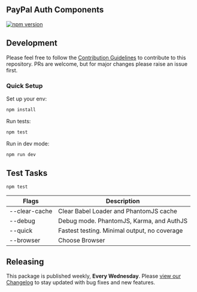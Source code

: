 ## PayPal Auth Components

[![npm version](https://img.shields.io/npm/v/@paypal/identity-components.svg?style=flat-square)](https://www.npmjs.com/package/@paypal/identity-components)

## Development

Please feel free to follow the [Contribution Guidelines](./CONTRIBUTING.md) to contribute to this repository. PRs are welcome, but for major changes please raise an issue first.

### Quick Setup

Set up your env:

```bash
npm install
```

Run tests:

```bash
npm test
```

Run in dev mode:

```bash
npm run dev
```

## Test Tasks

```
npm test
```

| Flags         | Description                                  |
| ------------- | -------------------------------------------- |
| --clear-cache | Clear Babel Loader and PhantomJS cache       |
| --debug       | Debug mode. PhantomJS, Karma, and AuthJS     |
| --quick       | Fastest testing. Minimal output, no coverage |
| --browser     | Choose Browser                               |

## Releasing

This package is published weekly, **Every Wednesday**. Please [view our Changelog](CHANGELOG.md) to stay updated with bug fixes and new features.

